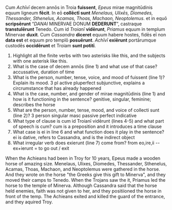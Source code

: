 Cum *Achīvī* decem annōs in Troia **fuissent**, *Epeus* mirae magnitūdinis equum ligneum **fēcit**. In eō **collēctī sunt** *Menelaus, Ulixēs, Diomedes, Thessander, Sthenelus, Acamas, Thoas, Machaon, Neoptolemus*. et in equō **scripsērunt** “*DANAI* MINERVAE DONUM **DEDERUNT**”, castraque **transtulērunt** Tenedo. Cum id *Troianī* **vidērunt**, *Priamus* equum in templum Minervae **duxit**. Cum *Cassandra* **diceret** equum habere hostes, fidēs eī non **data est** et equum pro templō **posuērunt**. *Achīvī* **exiērunt** portārumque custodēs **occidērunt** et Troiam **sunt potitī**.



1. Highlight all the finite verbs with two asterisks like this, and the subjects with one asterisk like this.
2. What is the case of decem annōs (line 1) and what use of that case? accussative, duration of time
3. What is the person, number, tense, voice, and mood of fuissent (line 1)? Explain its mood. 3 pl active pluperfect subjunctive, explains a circrumstance that has already happened 
4. What is the case, number, and gender of mirae magnitūdinis (line 1) and how is it functioning in the sentence? genitive, singular, feminine; describes the horse
5. What are the person, number, tense, mood, and voice of collecti sunt (line 2)? 3 person singular masc passive perfect indicative
6. What type of clause is cum id Troianī vidērunt (lines 4-5) and what part of speech is cum? cum is a preposition and it introduces a time clause
7. What case is ei in line 6 and what function does it play in the sentence? ei is dative, refers to Cassandra, and is the indirect object
8. What irregular verb does exierunt (line 7) come from? from eo,ire,ii -- ex+ierunt = to go out / exit 



When the Achieans had been in Troy for 10 years, Epeus made a wooden horse of amazing size. Menelaus, Ulixes, Diomedes, Thessander, Sthenelus, Acamas, Thoas, Machaon, and Neoptolemus were gathered in the horse. And they wrote on the horse "the Greeks give this gift to Minerva", and they moved their camps to Tenedo. When the Trojans saw the it, Priamus led the horse to the temple of Minerva. Although Cassandra said that the horse held enemies, faith was not given to her, and they positiioned the horse in front of the temp. The Achieans exited and killed the guard of the entrance, and they aquired Troy. 
